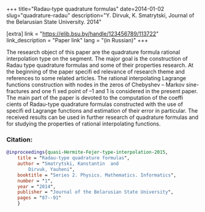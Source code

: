 +++
title="Radau-type quadrature formulas"
date=2014-01-02
slug="quadrature-radau"
description="Y. Dirvuk, K. Smatrytski, Journal of the Belarusian State University. 2014"

[extra]
link = "https://elib.bsu.by/handle/123456789/113722"
link_description = "Paper link"
lang = "(in Russian)"
+++

The research object of this paper are the quadrature formula rational interpolation type on the segment. The major goal is the construction of Radau type quadrature formulas and some of their properties research. At the beginning of the paper specifi ed relevance
of research theme and references to some related articles. The rational interpolating Lagrange functions construction with nodes in the
zeros of Chebyshev – Markov sine-fractures and one fi xed point of –1 and 1 is considered in the present paper. The main part of the paper is devoted to the computation of the coeffi cients of Radau-type quadrature formulas constructed with the use of specifi ed Lagrange
functions and estimation of their error in particular. The received results can be used in further research of quadrature formulas and for
studying the properties of rational interpolating functions.
<!-- more -->

### Citation:
```bibtex
@inproceedings{quasi-Hermite-Fejer-type-interpolation-2015,
    title = "Radau-type quadrature formulas",
    author = "Smatrytski, Kanstantin  and
        Dirvuk, Yauheni",
    booktitle = "Series 2. Physics. Mathematics. Informatics",
    number = "1",
    year = "2014",
    publisher = "Journal of the Belarusian State University",
    pages = "87--91"
    }
```
